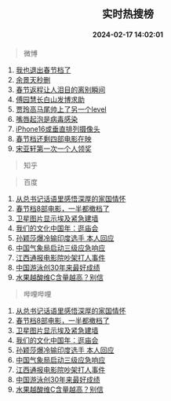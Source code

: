 <div align="center"><h2>实时热搜榜</h2><h4>2024-02-17 14:02:01</h4></div>

> 微博  

1. [我也退出春节档了](https://s.weibo.com/weibo?q=%E6%88%91%E4%B9%9F%E9%80%80%E5%87%BA%E6%98%A5%E8%8A%82%E6%A1%A3%E4%BA%86&t=31&band_rank=1&Refer=top)<br />
2. [余景天秒删](https://s.weibo.com/weibo?q=%23%E4%BD%99%E6%99%AF%E5%A4%A9%E7%A7%92%E5%88%A0%23&t=31&band_rank=2&Refer=top)<br />
3. [春节返程让人泪目的离别瞬间](https://s.weibo.com/weibo?q=%23%E6%98%A5%E8%8A%82%E8%BF%94%E7%A8%8B%E8%AE%A9%E4%BA%BA%E6%B3%AA%E7%9B%AE%E7%9A%84%E7%A6%BB%E5%88%AB%E7%9E%AC%E9%97%B4%23&t=31&band_rank=3&Refer=top)<br />
4. [傅园慧长白山发博求助](https://s.weibo.com/weibo?q=%23%E5%82%85%E5%9B%AD%E6%85%A7%E9%95%BF%E7%99%BD%E5%B1%B1%E5%8F%91%E5%8D%9A%E6%B1%82%E5%8A%A9%23&t=31&band_rank=4&Refer=top)<br />
5. [贾玲高马尾帅上了另一个level](https://s.weibo.com/weibo?q=%23%E8%B4%BE%E7%8E%B2%E9%AB%98%E9%A9%AC%E5%B0%BE%E5%B8%85%E4%B8%8A%E4%BA%86%E5%8F%A6%E4%B8%80%E4%B8%AAlevel%23&t=31&band_rank=5&Refer=top)<br />
6. [嘴唇起泡是病毒感染](https://s.weibo.com/weibo?q=%E5%98%B4%E5%94%87%E8%B5%B7%E6%B3%A1%E6%98%AF%E7%97%85%E6%AF%92%E6%84%9F%E6%9F%93&t=31&band_rank=6&Refer=top)<br />
7. [iPhone16或垂直排列摄像头](https://s.weibo.com/weibo?q=%23iPhone16%E6%88%96%E5%9E%82%E7%9B%B4%E6%8E%92%E5%88%97%E6%91%84%E5%83%8F%E5%A4%B4%23&t=31&band_rank=7&Refer=top)<br />
8. [春节档还剩四部电影在映](https://s.weibo.com/weibo?q=%23%E6%98%A5%E8%8A%82%E6%A1%A3%E8%BF%98%E5%89%A9%E5%9B%9B%E9%83%A8%E7%94%B5%E5%BD%B1%E5%9C%A8%E6%98%A0%23&t=31&band_rank=8&Refer=top)<br />
9. [宋亚轩第一次一个人领奖](https://s.weibo.com/weibo?q=%23%E5%AE%8B%E4%BA%9A%E8%BD%A9%E7%AC%AC%E4%B8%80%E6%AC%A1%E4%B8%80%E4%B8%AA%E4%BA%BA%E9%A2%86%E5%A5%96%23&t=31&band_rank=9&Refer=top)<br />

> 知乎  


> 百度  

1. [从总书记话语里感悟深厚的家国情怀](https://www.baidu.com/s?wd=%E4%BB%8E%E6%80%BB%E4%B9%A6%E8%AE%B0%E8%AF%9D%E8%AF%AD%E9%87%8C%E6%84%9F%E6%82%9F%E6%B7%B1%E5%8E%9A%E7%9A%84%E5%AE%B6%E5%9B%BD%E6%83%85%E6%80%80&sa=fyb_news&rsv_dl=fyb_news)<br />
2. [春节档8部电影，一半都撤档了](https://www.baidu.com/s?wd=%E6%98%A5%E8%8A%82%E6%A1%A38%E9%83%A8%E7%94%B5%E5%BD%B1%EF%BC%8C%E4%B8%80%E5%8D%8A%E9%83%BD%E6%92%A4%E6%A1%A3%E4%BA%86&sa=fyb_news&rsv_dl=fyb_news)<br />
3. [卫星图片显示埃及紧急建墙](https://www.baidu.com/s?wd=%E5%8D%AB%E6%98%9F%E5%9B%BE%E7%89%87%E6%98%BE%E7%A4%BA%E5%9F%83%E5%8F%8A%E7%B4%A7%E6%80%A5%E5%BB%BA%E5%A2%99&sa=fyb_news&rsv_dl=fyb_news)<br />
4. [我们的文化中国年：逛庙会](https://www.baidu.com/s?wd=%E6%88%91%E4%BB%AC%E7%9A%84%E6%96%87%E5%8C%96%E4%B8%AD%E5%9B%BD%E5%B9%B4%EF%BC%9A%E9%80%9B%E5%BA%99%E4%BC%9A&sa=fyb_news&rsv_dl=fyb_news)<br />
5. [孙颖莎爆冷输印度选手 本人回应](https://www.baidu.com/s?wd=%E5%AD%99%E9%A2%96%E8%8E%8E%E7%88%86%E5%86%B7%E8%BE%93%E5%8D%B0%E5%BA%A6%E9%80%89%E6%89%8B+%E6%9C%AC%E4%BA%BA%E5%9B%9E%E5%BA%94&sa=fyb_news&rsv_dl=fyb_news)<br />
6. [中国气象局启动三级应急响应](https://www.baidu.com/s?wd=%E4%B8%AD%E5%9B%BD%E6%B0%94%E8%B1%A1%E5%B1%80%E5%90%AF%E5%8A%A8%E4%B8%89%E7%BA%A7%E5%BA%94%E6%80%A5%E5%93%8D%E5%BA%94&sa=fyb_news&rsv_dl=fyb_news)<br />
7. [江西通报电影院吵架打人事件](https://www.baidu.com/s?wd=%E6%B1%9F%E8%A5%BF%E9%80%9A%E6%8A%A5%E7%94%B5%E5%BD%B1%E9%99%A2%E5%90%B5%E6%9E%B6%E6%89%93%E4%BA%BA%E4%BA%8B%E4%BB%B6&sa=fyb_news&rsv_dl=fyb_news)<br />
8. [中国游泳创30年来最好成绩](https://www.baidu.com/s?wd=%E4%B8%AD%E5%9B%BD%E6%B8%B8%E6%B3%B3%E5%88%9B30%E5%B9%B4%E6%9D%A5%E6%9C%80%E5%A5%BD%E6%88%90%E7%BB%A9&sa=fyb_news&rsv_dl=fyb_news)<br />
9. [水果越酸维C含量越高？别信](https://www.baidu.com/s?wd=%E6%B0%B4%E6%9E%9C%E8%B6%8A%E9%85%B8%E7%BB%B4C%E5%90%AB%E9%87%8F%E8%B6%8A%E9%AB%98%EF%BC%9F%E5%88%AB%E4%BF%A1&sa=fyb_news&rsv_dl=fyb_news)<br />

> 哔哩哔哩  

1. [从总书记话语里感悟深厚的家国情怀](https://www.baidu.com/s?wd=%E4%BB%8E%E6%80%BB%E4%B9%A6%E8%AE%B0%E8%AF%9D%E8%AF%AD%E9%87%8C%E6%84%9F%E6%82%9F%E6%B7%B1%E5%8E%9A%E7%9A%84%E5%AE%B6%E5%9B%BD%E6%83%85%E6%80%80&sa=fyb_news&rsv_dl=fyb_news)<br />
2. [春节档8部电影，一半都撤档了](https://www.baidu.com/s?wd=%E6%98%A5%E8%8A%82%E6%A1%A38%E9%83%A8%E7%94%B5%E5%BD%B1%EF%BC%8C%E4%B8%80%E5%8D%8A%E9%83%BD%E6%92%A4%E6%A1%A3%E4%BA%86&sa=fyb_news&rsv_dl=fyb_news)<br />
3. [卫星图片显示埃及紧急建墙](https://www.baidu.com/s?wd=%E5%8D%AB%E6%98%9F%E5%9B%BE%E7%89%87%E6%98%BE%E7%A4%BA%E5%9F%83%E5%8F%8A%E7%B4%A7%E6%80%A5%E5%BB%BA%E5%A2%99&sa=fyb_news&rsv_dl=fyb_news)<br />
4. [我们的文化中国年：逛庙会](https://www.baidu.com/s?wd=%E6%88%91%E4%BB%AC%E7%9A%84%E6%96%87%E5%8C%96%E4%B8%AD%E5%9B%BD%E5%B9%B4%EF%BC%9A%E9%80%9B%E5%BA%99%E4%BC%9A&sa=fyb_news&rsv_dl=fyb_news)<br />
5. [孙颖莎爆冷输印度选手 本人回应](https://www.baidu.com/s?wd=%E5%AD%99%E9%A2%96%E8%8E%8E%E7%88%86%E5%86%B7%E8%BE%93%E5%8D%B0%E5%BA%A6%E9%80%89%E6%89%8B+%E6%9C%AC%E4%BA%BA%E5%9B%9E%E5%BA%94&sa=fyb_news&rsv_dl=fyb_news)<br />
6. [中国气象局启动三级应急响应](https://www.baidu.com/s?wd=%E4%B8%AD%E5%9B%BD%E6%B0%94%E8%B1%A1%E5%B1%80%E5%90%AF%E5%8A%A8%E4%B8%89%E7%BA%A7%E5%BA%94%E6%80%A5%E5%93%8D%E5%BA%94&sa=fyb_news&rsv_dl=fyb_news)<br />
7. [江西通报电影院吵架打人事件](https://www.baidu.com/s?wd=%E6%B1%9F%E8%A5%BF%E9%80%9A%E6%8A%A5%E7%94%B5%E5%BD%B1%E9%99%A2%E5%90%B5%E6%9E%B6%E6%89%93%E4%BA%BA%E4%BA%8B%E4%BB%B6&sa=fyb_news&rsv_dl=fyb_news)<br />
8. [中国游泳创30年来最好成绩](https://www.baidu.com/s?wd=%E4%B8%AD%E5%9B%BD%E6%B8%B8%E6%B3%B3%E5%88%9B30%E5%B9%B4%E6%9D%A5%E6%9C%80%E5%A5%BD%E6%88%90%E7%BB%A9&sa=fyb_news&rsv_dl=fyb_news)<br />
9. [水果越酸维C含量越高？别信](https://www.baidu.com/s?wd=%E6%B0%B4%E6%9E%9C%E8%B6%8A%E9%85%B8%E7%BB%B4C%E5%90%AB%E9%87%8F%E8%B6%8A%E9%AB%98%EF%BC%9F%E5%88%AB%E4%BF%A1&sa=fyb_news&rsv_dl=fyb_news)<br />

